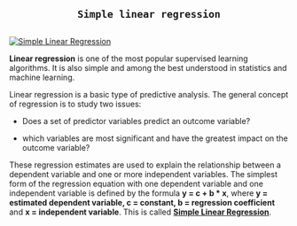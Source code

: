 

### <h2 align="center">`Simple linear regression`</h2>


## <center>
  <a href="https://en.wikipedia.org/wiki/Linear_regression" ><img src="https://upload.wikimedia.org/wikipedia/commons/thumb/5/53/Linear_least_squares_example2.png/330px-Linear_least_squares_example2.png" style="float:center; max-width: 950px; display: inline" alt="Simple Linear Regression"/> </a>
 </center>







**Linear regression** is one of the most popular supervised learning algorithms. It is also simple and among the best understood in statistics and machine learning.

Linear regression is a basic type of predictive analysis. The general concept of regression is to study two issues:

  - Does a set of predictor variables predict an outcome variable?
  
  - which variables are most significant and have the greatest impact on the outcome variable?
  
These regression estimates are used to explain the relationship between a dependent variable and one or more independent variables.
The simplest form of the regression equation with one dependent variable and one independent variable is defined by the formula 
**y = c + b * x**, where **y = estimated dependent variable, c = constant, b = regression coefficient** and **x = independent variable**. 
This is called [**Simple Linear Regression**](https://en.wikipedia.org/wiki/Linear_regression). 


